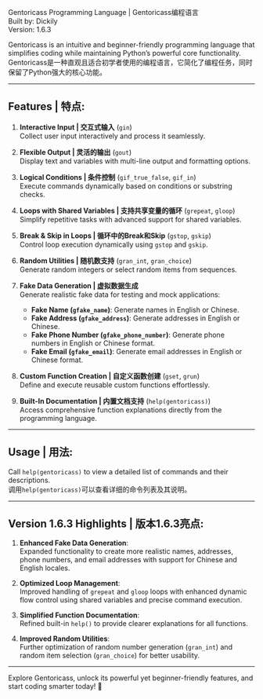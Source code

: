 Gentoricass Programming Language | Gentoricass编程语言  
   Built by: Dickily  
   Version: 1.6.3  

Gentoricass is an intuitive and beginner-friendly programming language that simplifies coding while maintaining Python’s powerful core functionality.  
Gentoricass是一种直观且适合初学者使用的编程语言，它简化了编程任务，同时保留了Python强大的核心功能。  

---

## Features | 特点:
1. **Interactive Input | 交互式输入** (`gin`)  
   Collect user input interactively and process it seamlessly.

2. **Flexible Output | 灵活的输出** (`gout`)  
   Display text and variables with multi-line output and formatting options.

3. **Logical Conditions | 条件控制** (`gif_true_false`, `gif_in`)  
   Execute commands dynamically based on conditions or substring checks.

4. **Loops with Shared Variables | 支持共享变量的循环** (`grepeat`, `gloop`)  
   Simplify repetitive tasks with advanced support for shared variables.

5. **Break & Skip in Loops | 循环中的Break和Skip** (`gstop`, `gskip`)  
   Control loop execution dynamically using `gstop` and `gskip`.

6. **Random Utilities | 随机数支持** (`gran_int`, `gran_choice`)  
   Generate random integers or select random items from sequences.

7. **Fake Data Generation | 虚拟数据生成**  
   Generate realistic fake data for testing and mock applications:  
   - **Fake Name (`gfake_name`)**: Generate names in English or Chinese.  
   - **Fake Address (`gfake_address`)**: Generate addresses in English or Chinese.  
   - **Fake Phone Number (`gfake_phone_number`)**: Generate phone numbers in English or Chinese format.  
   - **Fake Email (`gfake_email`)**: Generate email addresses in English or Chinese format.  

8. **Custom Function Creation | 自定义函数创建** (`gset`, `grun`)  
   Define and execute reusable custom functions effortlessly.

9. **Built-In Documentation | 内置文档支持** (`help(gentoricass)`)  
   Access comprehensive function explanations directly from the programming language.

---

## Usage | 用法:
Call `help(gentoricass)` to view a detailed list of commands and their descriptions.  
调用`help(gentoricass)`可以查看详细的命令列表及其说明。  

---

## Version 1.6.3 Highlights | 版本1.6.3亮点:
1. **Enhanced Fake Data Generation**:  
   Expanded functionality to create more realistic names, addresses, phone numbers, and email addresses with support for Chinese and English locales.  

2. **Optimized Loop Management**:  
   Improved handling of `grepeat` and `gloop` loops with enhanced dynamic flow control using shared variables and precise command execution.  

3. **Simplified Function Documentation**:  
   Refined built-in `help()` to provide clearer explanations for all functions.  

4. **Improved Random Utilities**:  
   Further optimization of random number generation (`gran_int`) and random item selection (`gran_choice`) for better usability.  

---

Explore Gentoricass, unlock its powerful yet beginner-friendly features, and start coding smarter today! 🚀  
